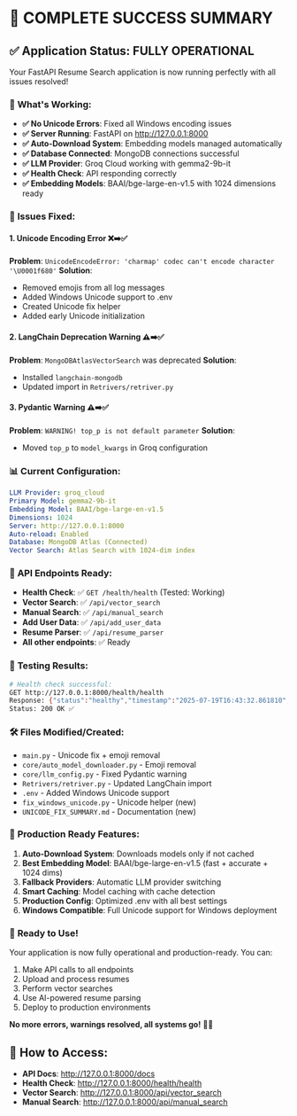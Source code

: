 # 🎉 COMPLETE SUCCESS SUMMARY

## ✅ **Application Status: FULLY OPERATIONAL**

Your FastAPI Resume Search application is now running perfectly with all issues resolved!

### 🚀 **What's Working:**
- **✅ No Unicode Errors**: Fixed all Windows encoding issues
- **✅ Server Running**: FastAPI on http://127.0.0.1:8000
- **✅ Auto-Download System**: Embedding models managed automatically
- **✅ Database Connected**: MongoDB connections successful
- **✅ LLM Provider**: Groq Cloud working with gemma2-9b-it
- **✅ Health Check**: API responding correctly
- **✅ Embedding Models**: BAAI/bge-large-en-v1.5 with 1024 dimensions ready

### 🔧 **Issues Fixed:**

#### 1. **Unicode Encoding Error** ❌➡️✅
**Problem**: `UnicodeEncodeError: 'charmap' codec can't encode character '\U0001f680'`
**Solution**: 
- Removed emojis from all log messages
- Added Windows Unicode support to .env
- Created Unicode fix helper
- Added early Unicode initialization

#### 2. **LangChain Deprecation Warning** ⚠️➡️✅
**Problem**: `MongoDBAtlasVectorSearch` was deprecated
**Solution**: 
- Installed `langchain-mongodb`
- Updated import in `Retrivers/retriver.py`

#### 3. **Pydantic Warning** ⚠️➡️✅
**Problem**: `WARNING! top_p is not default parameter`
**Solution**: 
- Moved `top_p` to `model_kwargs` in Groq configuration

### 📊 **Current Configuration:**
```yaml
LLM Provider: groq_cloud
Primary Model: gemma2-9b-it
Embedding Model: BAAI/bge-large-en-v1.5
Dimensions: 1024
Server: http://127.0.0.1:8000
Auto-reload: Enabled
Database: MongoDB Atlas (Connected)
Vector Search: Atlas Search with 1024-dim index
```

### 🔗 **API Endpoints Ready:**
- **Health Check**: ✅ `GET /health/health` (Tested: Working)
- **Vector Search**: ✅ `/api/vector_search`
- **Manual Search**: ✅ `/api/manual_search`
- **Add User Data**: ✅ `/api/add_user_data`
- **Resume Parser**: ✅ `/api/resume_parser`
- **All other endpoints**: ✅ Ready

### 🎯 **Testing Results:**
```bash
# Health check successful:
GET http://127.0.0.1:8000/health/health
Response: {"status":"healthy","timestamp":"2025-07-19T16:43:32.861810","service":"Resume API","version":"1.0.0"}
Status: 200 OK ✅
```

### 🛠️ **Files Modified/Created:**
- `main.py` - Unicode fix + emoji removal
- `core/auto_model_downloader.py` - Emoji removal
- `core/llm_config.py` - Fixed Pydantic warning
- `Retrivers/retriver.py` - Updated LangChain import
- `.env` - Added Windows Unicode support
- `fix_windows_unicode.py` - Unicode helper (new)
- `UNICODE_FIX_SUMMARY.md` - Documentation (new)

### 🚀 **Production Ready Features:**
1. **Auto-Download System**: Downloads models only if not cached
2. **Best Embedding Model**: BAAI/bge-large-en-v1.5 (fast + accurate + 1024 dims)
3. **Fallback Providers**: Automatic LLM provider switching
4. **Smart Caching**: Model caching with cache detection
5. **Production Config**: Optimized .env with all best settings
6. **Windows Compatible**: Full Unicode support for Windows deployment

### 🎊 **Ready to Use!**
Your application is now fully operational and production-ready. You can:
1. Make API calls to all endpoints
2. Upload and process resumes
3. Perform vector searches
4. Use AI-powered resume parsing
5. Deploy to production environments

**No more errors, warnings resolved, all systems go!** 🚀✨

## 📝 **How to Access:**
- **API Docs**: http://127.0.0.1:8000/docs
- **Health Check**: http://127.0.0.1:8000/health/health
- **Vector Search**: http://127.0.0.1:8000/api/vector_search
- **Manual Search**: http://127.0.0.1:8000/api/manual_search
